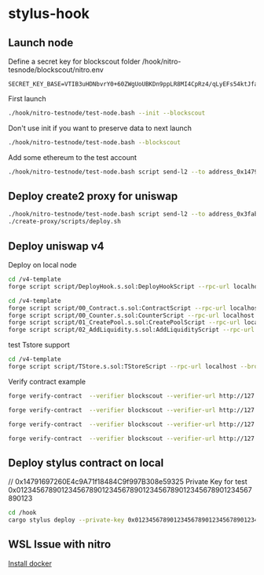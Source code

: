 # stylus-hook

## Launch node

Define a secret key for blockscout folder /hook/nitro-tesnode/blockscout/nitro.env
```
SECRET_KEY_BASE=VTIB3uHDNbvrY0+60ZWgUoUBKDn9ppLR8MI4CpRz4/qLyEFs54ktJfaNT6Z221No
```

First launch
```bash
./hook/nitro-testnode/test-node.bash --init --blockscout
```

Don't use init if you want to preserve data to next launch
```bash
./hook/nitro-testnode/test-node.bash --blockscout
```

Add some ethereum to the test account
```bash
./hook/nitro-testnode/test-node.bash script send-l2 --to address_0x14791697260E4c9A71f18484C9f997B308e59325 --ethamount 5
```

## Deploy create2 proxy for uniswap
```bash
./hook/nitro-testnode/test-node.bash script send-l2 --to address_0x3fab184622dc19b6109349b94811493bf2a45362 --ethamount 5
./create-proxy/scripts/deploy.sh
```

## Deploy uniswap v4
Deploy on local node
```bash
cd /v4-template
forge script script/DeployHook.s.sol:DeployHookScript --rpc-url localhost --broadcast -vvvvv 
```

```bash
cd /v4-template
forge script script/00_Contract.s.sol:ContractScript --rpc-url localhost --broadcast -vvvvv 
forge script script/00_Counter.s.sol:CounterScript --rpc-url localhost --broadcast -vvvvv 
forge script script/01_CreatePool.s.sol:CreatePoolScript --rpc-url localhost --broadcast -vvvvv 
forge script script/02_AddLiquidity.s.sol:AddLiquidityScript --rpc-url localhost --broadcast -vvvvv 
```

test Tstore support
```bash
cd /v4-template
forge script script/TStore.s.sol:TStoreScript --rpc-url localhost --broadcast -vvvvv 
```

Verify contract example
```bash
forge verify-contract  --verifier blockscout --verifier-url http://127.0.0.1:4000/api?  0x4e1BDc67863B4EE38997211bCC3Da59A9aAC9ee1 PoolManager --constructor-args $(cast abi-encode "constructor(uint256)" 500000) --force

forge verify-contract  --verifier blockscout --verifier-url http://127.0.0.1:4000/api?  0xcC946789cD835EeeD198c3A39A5B1A7C76b5C044 PoolModifyLiquidityTest --constructor-args $(cast abi-encode "constructor(address)" 0x2c4bFd0fBC64096D24e8Cb78dcB57eF5518Bb626) --force

forge verify-contract  --verifier blockscout --verifier-url http://127.0.0.1:4000/api?  0x715B1228F5cA70329b25254CB140bfE28C6265Ae Token --constructor-args $(cast abi-encode "constructor(string,string,address)" "MUNI" "MUNI" 0x14791697260E4c9A71f18484C9f997B308e59325) --force

forge verify-contract  --verifier blockscout --verifier-url http://127.0.0.1:4000/api?  0x8f432D45CC8C546Ff104fB1df0e2fe03a3963db8 Token --constructor-args $(cast abi-encode "constructor(string,string,address)" "MUSDC" "MUSDC" 0x14791697260E4c9A71f18484C9f997B308e59325) --force
```


## Deploy stylus contract on local
// 0x14791697260E4c9A71f18484C9f997B308e59325
Private Key for test 0x0123456789012345678901234567890123456789012345678901234567890123 

```bash
cd /hook
cargo stylus deploy --private-key 0x0123456789012345678901234567890123456789012345678901234567890123 -e http://localhost:8547/
```


## WSL Issue with nitro

[Install docker](https://dev.to/kenji_goh/got-permission-denied-while-trying-to-connect-to-the-docker-daemon-socket-3dne)